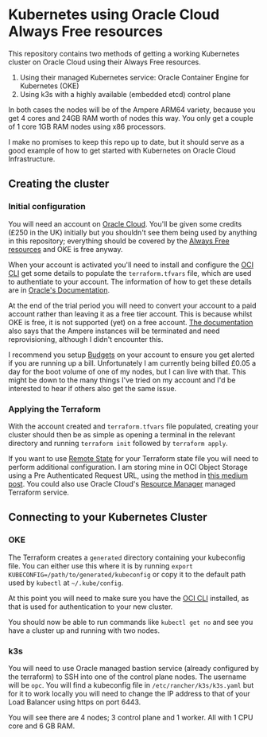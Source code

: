 # Kubernetes using Oracle Cloud Always Free resources

This repository contains two methods of getting a working Kubernetes cluster on Oracle Cloud using their Always Free resources.

1. Using their managed Kubernetes service: Oracle Container Engine for Kubernetes (OKE)
2. Using k3s with a highly available (embedded etcd) control plane

In both cases the nodes will be of the Ampere ARM64 variety, because you get 4 cores and 24GB RAM worth of nodes this way. You only get a couple of 1 core 1GB RAM nodes using x86 processors.

I make no promises to keep this repo up to date, but it should serve as a good example of how to get started with Kubernetes on Oracle Cloud Infrastructure.

## Creating the cluster

### Initial configuration

You will need an account on [Oracle Cloud](https://cloud.oracle.com). You'll be given some credits (£250 in the UK) initially but you shouldn't see them being used by anything in this repository; everything should be covered by the [Always Free resources](https://docs.oracle.com/en-us/iaas/Content/FreeTier/freetier_topic-Always_Free_Resources.htm) and OKE is free anyway.

When your account is activated you'll need to install and configure the [OCI CLI](https://docs.oracle.com/en-us/iaas/Content/API/Concepts/cliconcepts.htm) get some details to populate the `terraform.tfvars` file, which are used to authentiate to your account. The information of how to get these details are in [Oracle's Documentation](https://docs.oracle.com/en-us/iaas/Content/API/SDKDocs/terraformproviderconfiguration.htm#configuring_the_terraform_provider).

At the end of the trial period you will need to convert your account to a paid account rather than leaving it as a free tier account. This is because whilst OKE is free, it is not supported (yet) on a free account. [The documentation](https://docs.oracle.com/en-us/iaas/Content/FreeTier/freetier.htm) also says that the Ampere instances will be terminated and need reprovisioning, although I didn't encounter this.

I recommend you setup [Budgets](https://docs.oracle.com/en-us/iaas/Content/Billing/Concepts/budgetsoverview.htm) on your account to ensure you get alerted if you are running up a bill. Unfortunately I am currently being billed £0.05 a day for the boot volume of one of my nodes, but I can live with that. This might be down to the many things I've tried on my account and I'd be interested to hear if others also get the same issue.

### Applying the Terraform

With the account created and `terraform.tfvars` file populated, creating your cluster should then be as simple as opening a terminal in the relevant directory and running `terraform init` followed by `terraform apply`.

If you want to use [Remote State](https://www.terraform.io/docs/language/state/remote.html) for your Terraform state file you will need to perform additional configuration. I am storing mine in OCI Object Storage using a Pre Authenticated Request URL, using the method in [this medium post](https://medium.com/oracledevs/storing-terraform-remote-state-to-oracle-cloud-infrastructure-object-storage-b32fe7402781). You could also use Oracle Cloud's [Resource Manager](https://docs.oracle.com/en-us/iaas/Content/ResourceManager/Concepts/resourcemanager.htm) managed Terraform service.

## Connecting to your Kubernetes Cluster
### OKE

The Terraform creates a `generated` directory containing your kubeconfig file. You can either use this where it is by running `export KUBECONFIG=/path/to/generated/kubeconfig` or copy it to the default path used by `kubectl` at `~/.kube/config`.

At this point you will need to make sure you have the [OCI CLI](https://docs.oracle.com/en-us/iaas/Content/API/Concepts/cliconcepts.htm) installed, as that is used for authentication to your new cluster.

You should now be able to run commands like `kubectl get no` and see you have a cluster up and running with two nodes.

### k3s

You will need to use Oracle managed bastion service (already configured by the terraform) to SSH into one of the control plane nodes. The username will be `opc`. You will find a kubeconfig file in `/etc/rancher/k3s/k3s.yaml` but for it to work locally you will need to change the IP address to that of your Load Balancer using https on port 6443.

You will see there are 4 nodes; 3 control plane and 1 worker. All with 1 CPU core and 6 GB RAM.
